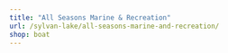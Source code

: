 ```yaml
---
title: "All Seasons Marine & Recreation"
url: /sylvan-lake/all-seasons-marine-and-recreation/
shop: boat
---
```

